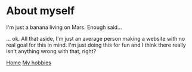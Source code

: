 # About myself
I'm just a banana living on Mars. Enough said...


... ok. All that aside, I'm just an average person making a website with no real goal for this in mind. I'm just doing this for fun and I think there really isn't anything wrong with that, right?

[Home](magnoliagarner.github.io/index.md)
[My hobbies](magnoliagarner.github.io/topic.md)
